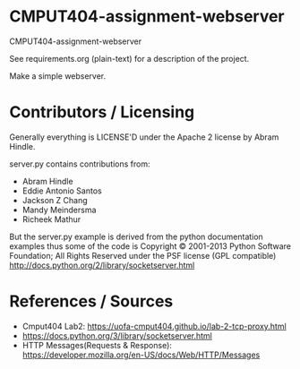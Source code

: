 CMPUT404-assignment-webserver
=============================

CMPUT404-assignment-webserver

See requirements.org (plain-text) for a description of the project.

Make a simple webserver.

Contributors / Licensing
========================

Generally everything is LICENSE'D under the Apache 2 license by Abram Hindle.

server.py contains contributions from:

* Abram Hindle
* Eddie Antonio Santos
* Jackson Z Chang
* Mandy Meindersma 
* Richeek Mathur

But the server.py example is derived from the python documentation
examples thus some of the code is Copyright © 2001-2013 Python
Software Foundation; All Rights Reserved under the PSF license (GPL
compatible) http://docs.python.org/2/library/socketserver.html

References / Sources
====================

* Cmput404 Lab2: https://uofa-cmput404.github.io/lab-2-tcp-proxy.html
* https://docs.python.org/3/library/socketserver.html
* HTTP Messages(Requests & Response): https://developer.mozilla.org/en-US/docs/Web/HTTP/Messages

